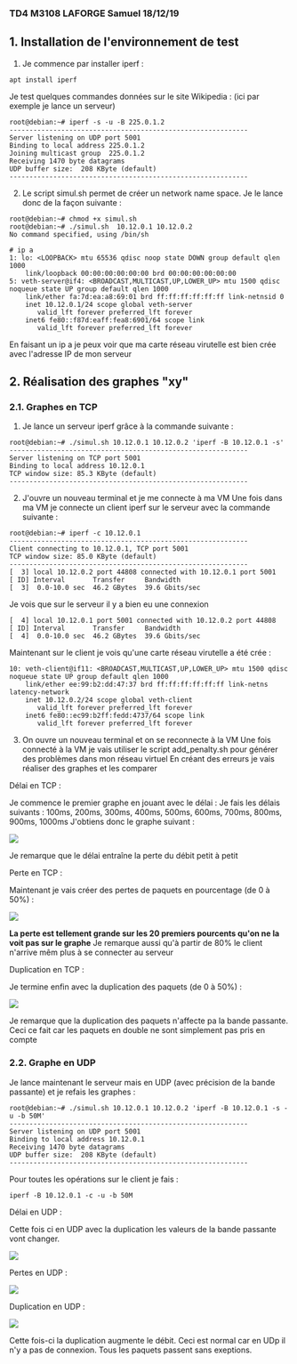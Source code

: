 ### TD4 M3108 LAFORGE Samuel 18/12/19

## 1. Installation de l'environnement de test

1) Je commence par installer iperf :
```
apt install iperf
```

Je test quelques commandes données sur le site Wikipedia : (ici par exemple je lance un serveur)

```
root@debian:~# iperf -s -u -B 225.0.1.2
------------------------------------------------------------
Server listening on UDP port 5001
Binding to local address 225.0.1.2
Joining multicast group  225.0.1.2
Receiving 1470 byte datagrams
UDP buffer size:  208 KByte (default)
------------------------------------------------------------
```

2) Le script simul.sh permet de créer un network name space. Je le lance donc de la façon suivante :
```
root@debian:~# chmod +x simul.sh 
root@debian:~# ./simul.sh  10.12.0.1 10.12.0.2
No command specified, using /bin/sh

# ip a        
1: lo: <LOOPBACK> mtu 65536 qdisc noop state DOWN group default qlen 1000
    link/loopback 00:00:00:00:00:00 brd 00:00:00:00:00:00
5: veth-server@if4: <BROADCAST,MULTICAST,UP,LOWER_UP> mtu 1500 qdisc noqueue state UP group default qlen 1000
    link/ether fa:7d:ea:a8:69:01 brd ff:ff:ff:ff:ff:ff link-netnsid 0
    inet 10.12.0.1/24 scope global veth-server
       valid_lft forever preferred_lft forever
    inet6 fe80::f87d:eaff:fea8:6901/64 scope link 
       valid_lft forever preferred_lft forever
```

En faisant un ip a je peux voir que ma carte réseau virutelle est bien crée avec l'adresse IP de mon serveur

## 2. Réalisation des graphes "xy"
### 2.1. Graphes en TCP

1) Je lance un serveur iperf grâce à la commande suivante :
```
root@debian:~# ./simul.sh 10.12.0.1 10.12.0.2 'iperf -B 10.12.0.1 -s'
------------------------------------------------------------
Server listening on TCP port 5001
Binding to local address 10.12.0.1
TCP window size: 85.3 KByte (default)
------------------------------------------------------------
```
2) J'ouvre un nouveau terminal et je me connecte à ma VM
Une fois dans ma VM je connecte un client iperf sur le serveur avec la commande suivante :
```
root@debian:~# iperf -c 10.12.0.1
------------------------------------------------------------
Client connecting to 10.12.0.1, TCP port 5001
TCP window size: 85.0 KByte (default)
------------------------------------------------------------
[  3] local 10.12.0.2 port 44808 connected with 10.12.0.1 port 5001
[ ID] Interval       Transfer     Bandwidth
[  3]  0.0-10.0 sec  46.2 GBytes  39.6 Gbits/sec
```

Je vois que sur le serveur il y a bien eu une connexion
```
[  4] local 10.12.0.1 port 5001 connected with 10.12.0.2 port 44808
[ ID] Interval       Transfer     Bandwidth
[  4]  0.0-10.0 sec  46.2 GBytes  39.6 Gbits/sec
```

Maintenant sur le client je vois qu'une carte réseau virutelle a été crée :
```
10: veth-client@if11: <BROADCAST,MULTICAST,UP,LOWER_UP> mtu 1500 qdisc noqueue state UP group default qlen 1000
    link/ether ee:99:b2:dd:47:37 brd ff:ff:ff:ff:ff:ff link-netns latency-network
    inet 10.12.0.2/24 scope global veth-client
       valid_lft forever preferred_lft forever
    inet6 fe80::ec99:b2ff:fedd:4737/64 scope link 
       valid_lft forever preferred_lft forever
```

3) On ouvre un nouveau terminal et on se reconnecte à la VM
Une fois connecté à la VM je vais utiliser le script add_penalty.sh pour générer des problèmes dans mon réseau virtuel
En créant des erreurs je vais réaliser des graphes et les comparer

Délai en TCP :

Je commence le premier graphe en jouant avec le délai :
Je fais les délais suivants : 100ms, 200ms, 300ms, 400ms, 500ms, 600ms, 700ms, 800ms, 900ms, 1000ms
J'obtiens donc le graphe suivant :

![](capture1.png) 

Je remarque que le délai entraîne la perte du débit petit à petit

Perte en TCP :

Maintenant je vais créer des pertes de paquets en pourcentage (de 0 à 50%) :

![](capture3.png) 

**La perte est tellement grande sur les 20 premiers pourcents qu'on ne la voit pas sur le graphe**
Je remarque aussi qu'à partir de 80% le client n'arrive mêm plus à se connecter au serveur

Duplication en TCP :

Je termine enfin avec la duplication des paquets (de 0 à 50%) :

![](capture5.png) 

Je remarque que la duplication des paquets n'affecte pa la bande passante. Ceci ce fait car les paquets en double ne sont simplement pas pris en compte

### 2.2. Graphe en UDP

Je lance maintenant le serveur mais en UDP (avec précision de la bande passante) et je refais les graphes :
```
root@debian:~# ./simul.sh 10.12.0.1 10.12.0.2 'iperf -B 10.12.0.1 -s -u -b 50M'
------------------------------------------------------------
Server listening on UDP port 5001
Binding to local address 10.12.0.1
Receiving 1470 byte datagrams
UDP buffer size:  208 KByte (default)
------------------------------------------------------------
```

Pour toutes les opérations sur le client je fais :
```
iperf -B 10.12.0.1 -c -u -b 50M
```
Délai en UDP :

Cette fois ci en UDP avec la duplication les valeurs de la bande passante vont changer.

![](capture2.png)

Pertes en UDP :

![](capture4.png)

Duplication en UDP :

![](capture6.png)

Cette fois-ci la duplication augmente le débit. Ceci est normal car en UDp il n'y a pas de connexion. Tous les paquets passent sans exeptions.